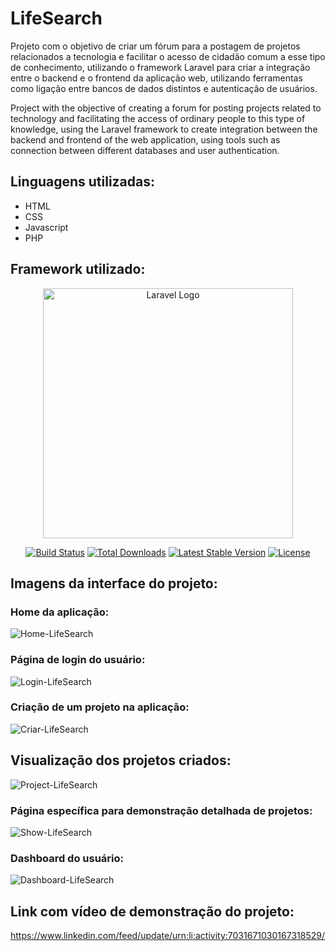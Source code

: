 # LifeSearch
Projeto com o objetivo de criar um fórum para a postagem de projetos relacionados a tecnologia e facilitar o acesso de cidadão comum a esse tipo de conhecimento, utilizando o framework Laravel para criar a integração entre o backend e o frontend da aplicação web, utilizando ferramentas como ligação entre bancos de dados distintos e autenticação de usuários.

Project with the objective of creating a forum for posting projects related to technology and facilitating the access of ordinary people to this type of knowledge, using the Laravel framework to create integration between the backend and frontend of the web application, using tools such as connection between different databases and user authentication.

## Linguagens utilizadas:
 - HTML
 - CSS
 - Javascript
 - PHP
 
## Framework utilizado:
<p align="center"><a href="https://laravel.com" target="_blank"><img src="https://raw.githubusercontent.com/laravel/art/master/logo-lockup/5%20SVG/2%20CMYK/1%20Full%20Color/laravel-logolockup-cmyk-red.svg" width="400" alt="Laravel Logo"></a></p>

<p align="center">
<a href="https://github.com/laravel/framework/actions"><img src="https://github.com/laravel/framework/workflows/tests/badge.svg" alt="Build Status"></a>
<a href="https://packagist.org/packages/laravel/framework"><img src="https://img.shields.io/packagist/dt/laravel/framework" alt="Total Downloads"></a>
<a href="https://packagist.org/packages/laravel/framework"><img src="https://img.shields.io/packagist/v/laravel/framework" alt="Latest Stable Version"></a>
<a href="https://packagist.org/packages/laravel/framework"><img src="https://img.shields.io/packagist/l/laravel/framework" alt="License"></a>
</p>
 
## Imagens da interface do projeto:
### Home da aplicação:
![Home-LifeSearch](https://user-images.githubusercontent.com/113215138/219227867-e88fd357-07f5-4f6b-a93c-fb040cebbd9d.png)

### Página de login do usuário:
![Login-LifeSearch](https://user-images.githubusercontent.com/113215138/219228104-a616bb8e-a590-4075-ac99-402fd31b8ceb.png)

### Criação de um projeto na aplicação:
![Criar-LifeSearch](https://user-images.githubusercontent.com/113215138/219228329-5e057cbf-ed02-4e5b-a83c-17e1bed06a57.png)

## Visualização dos projetos criados:
![Project-LifeSearch](https://user-images.githubusercontent.com/113215138/219228391-ceaff4bc-8086-42d1-8720-c32c91930f64.png)

### Página específica para demonstração detalhada de projetos:
![Show-LifeSearch](https://user-images.githubusercontent.com/113215138/219228477-7b4aaaac-e65f-43c3-9a43-270ceb8d850e.png)

### Dashboard do usuário:
![Dashboard-LifeSearch](https://user-images.githubusercontent.com/113215138/219228530-d46a603a-4f68-4b0c-b8b7-57649a321c79.png)

## Link com vídeo de demonstração do projeto:
https://www.linkedin.com/feed/update/urn:li:activity:7031671030167318529/

